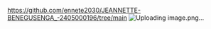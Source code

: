 https://github.com/ennete2030/JEANNETTE-BENEGUSENGA_-2405000196/tree/main
![Uploading image.png…]()
